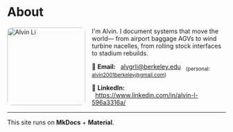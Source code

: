 # About

<img src="/alvin-site/JPG_VID/innotrans.jpg" alt="Alvin Li" width="180" align="left" style="margin-right:15px; border-radius:10px;" />


I'm Alvin. I document systems that move the world—
from airport baggage AGVs to wind turbine nacelles,
from rolling stock interfaces to stadium rebuilds.

📧 **Email:** 
&nbsp;&nbsp;[alvgrli@berkeley.edu](mailto:alvgrli@berkeley.edu)
&nbsp;&nbsp;<sub>(personal: [alvin2001berkeley@gmail.com](mailto:alvin2001berkeley@gmail.com))</sub>
  
🔗 **LinkedIn:** 
&nbsp;&nbsp;<https://www.linkedin.com/in/alvin-l-596a3316a/>

---

This site runs on **MkDocs** + **Material**.
